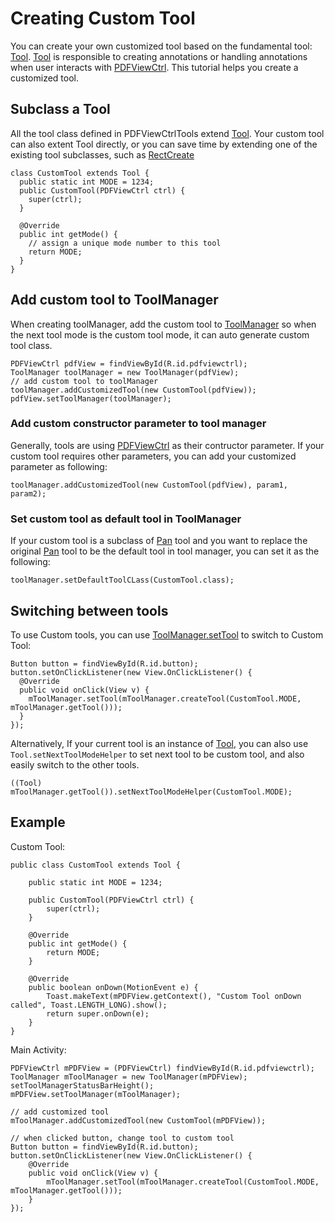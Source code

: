 # Creating Custom Tool

You can create your own customized tool based on the fundamental tool: [Tool](). [Tool]() is responsible to creating annotations or handling annotations when user interacts with [PDFViewCtrl](https://www.pdftron.com/pdfnet/mobile/docs/Android/pdfnet/javadoc/reference/com/pdftron/pdf/PDFViewCtrl.html). This tutorial helps you create a customized tool.

## Subclass a Tool
All the tool class defined in PDFViewCtrlTools extend [Tool](). Your custom tool can also extent Tool directly, or you can save time by extending one of the existing tool subclasses, such as [RectCreate]()
```
class CustomTool extends Tool {
  public static int MODE = 1234;
  public CustomTool(PDFViewCtrl ctrl) {
    super(ctrl);
  }

  @Override
  public int getMode() {
    // assign a unique mode number to this tool
    return MODE;
  }
}
```

## Add custom tool to ToolManager
When creating toolManager, add the custom tool to [ToolManager](https://www.pdftron.com/pdfnet/mobile/docs/Android/pdfnet/javadoc/reference/com/pdftron/pdf/PDFViewCtrl.ToolManager.html) so when the next tool mode is the custom tool mode, it can auto generate custom tool class.
```
PDFViewCtrl pdfView = findViewById(R.id.pdfviewctrl);
ToolManager toolManager = new ToolManager(pdfView);
// add custom tool to toolManager
toolManager.addCustomizedTool(new CustomTool(pdfView));
pdfView.setToolManager(toolManager);
```

### Add custom constructor parameter to tool manager
Generally, tools are using [PDFViewCtrl](https://www.pdftron.com/pdfnet/mobile/docs/Android/pdfnet/javadoc/reference/com/pdftron/pdf/PDFViewCtrl.html) as their contructor parameter. If your custom tool requires other parameters, you can add your customized parameter as following:
```
toolManager.addCustomizedTool(new CustomTool(pdfView), param1, param2);
```

### Set custom tool as default tool in ToolManager
If your custom tool is a subclass of [Pan]() tool and you want to replace the original [Pan]() tool to be the default tool in tool manager, you can set it as the following:
```
toolManager.setDefaultToolCLass(CustomTool.class);
```

## Switching between tools
To use Custom tools, you can use [ToolManager.setTool]() to switch to Custom Tool:
```
Button button = findViewById(R.id.button);
button.setOnClickListener(new View.OnClickListener() {
  @Override
  public void onClick(View v) {
    mToolManager.setTool(mToolManager.createTool(CustomTool.MODE, mToolManager.getTool()));
  }
});
```

Alternatively, If your current tool is an instance of [Tool](), you can also use `Tool.setNextToolModeHelper` to set next tool to be custom tool, and also easily switch to the other tools.

```
((Tool) mToolManager.getTool()).setNextToolModeHelper(CustomTool.MODE);
```

## Example
Custom Tool:
```
public class CustomTool extends Tool {

    public static int MODE = 1234;

    public CustomTool(PDFViewCtrl ctrl) {
        super(ctrl);
    }

    @Override
    public int getMode() {
        return MODE;
    }

    @Override
    public boolean onDown(MotionEvent e) {
        Toast.makeText(mPDFView.getContext(), "Custom Tool onDown called", Toast.LENGTH_LONG).show();
        return super.onDown(e);
    }
}
```
Main Activity:
```
PDFViewCtrl mPDFView = (PDFViewCtrl) findViewById(R.id.pdfviewctrl);
ToolManager mToolManager = new ToolManager(mPDFView);
setToolManagerStatusBarHeight();
mPDFView.setToolManager(mToolManager);

// add customized tool
mToolManager.addCustomizedTool(new CustomTool(mPDFView));

// when clicked button, change tool to custom tool
Button button = findViewById(R.id.button);
button.setOnClickListener(new View.OnClickListener() {
    @Override
    public void onClick(View v) {
        mToolManager.setTool(mToolManager.createTool(CustomTool.MODE, mToolManager.getTool()));
    }
});
```